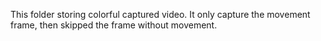 This folder storing colorful captured video. It only capture the movement frame, then skipped the frame without movement.

